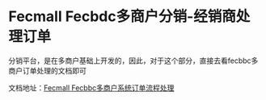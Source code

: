 Fecmall Fecbdc多商户分销-经销商处理订单
========================


分销平台，是在多商户基础上开发的，因此，对于这个部分，直接去看fecbbc多商户订单处理的文档即可


文档地址：[Fecmall  Fecbbc多商户系统订单流程处理](http://www.fecmall.com/doc/fecmall-guide/instructions/cn-1.0/guide-fecmall-order-process.html)




























